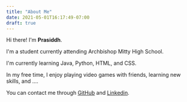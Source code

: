 ```yaml
---
title: "About Me"
date: 2021-05-01T16:17:49-07:00
draft: true
---
```

Hi there! I'm **Prasiddh**.

I'm a student currently attending Archbishop Mitty High School.

I'm currently learning Java, Python, HTML, and CSS. 

In my free time, I enjoy playing video games with friends, learning new skills, and ....

You can contact me through [GitHub](https://github.com/prapooskur) and [Linkedin](https://www.linkedin.com/in/prasiddh-p-a4738a1b0/).

